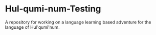 # Hul-qumi-num-Testing
A repository for working on a language learning based adventure for the language of Hul'qumi'num.
